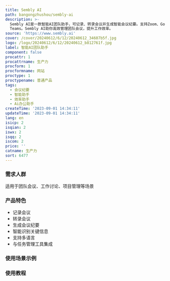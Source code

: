 ```yaml
---
title: Sembly AI
path: bangongzhushou/sembly-ai
description: >-
  Sembly AI是一款智能AI团队助手，可记录、转录会议并生成智能会议纪要。支持Zoom、Google Meet和Microsoft
  Teams。Sembly AI助你高效管理团队会议，提升工作效率。
source: 'https://www.sembly.ai'
cover: /cover/20240612/6/12/20240612_34607b5f.jpg
logo: /logo/20240612/6/12/20240612_b812761f.jpg
label: 智能AI团队助手
component: false
procattr: 1
procattrname: 生产力
procform: 1
procformname: 网站
proctype: 1
proctypename: 普通产品
tags:
  - 会议纪要
  - 智能助手
  - 效率助手
  - Ai办公助手
createTime: '2023-09-01 14:34:11'
updateTime: '2023-09-01 14:34:11'
lang: en
isicp: 2
isqian: 2
iswx: 2
isqq: 2
iscom: 2
price: ''
catname: 生产力
sort: 6477
---
```




### 需求人群
适用于团队会议、工作讨论、项目管理等场景

### 产品特色
- 记录会议
- 转录会议
- 生成会议纪要
- 智能识别关键信息
- 支持多语言
- 与任务管理工具集成

### 使用场景示例


### 使用教程


  
